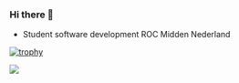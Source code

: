 ### Hi there 👋

- Student software development ROC Midden Nederland


[![trophy](https://github-profile-trophy.vercel.app/?username=ryo-ma&theme=onedark)](https://github.com/ItsJensen)


![](https://komarev.com/ghpvc/?username=ItsJensen&color=blue)
